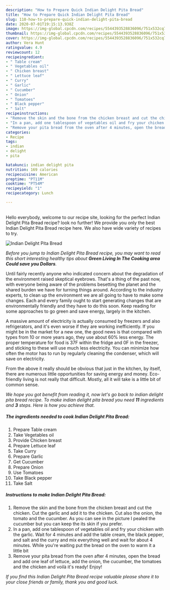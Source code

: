 ```yaml
---
description: "How to Prepare Quick Indian Delight Pita Bread"
title: "How to Prepare Quick Indian Delight Pita Bread"
slug: 110-how-to-prepare-quick-indian-delight-pita-bread
date: 2020-07-01T19:15:13.938Z
image: https://img-global.cpcdn.com/recipes/5544393528836096/751x532cq70/indian-delight-pita-bread-recipe-main-photo.jpg
thumbnail: https://img-global.cpcdn.com/recipes/5544393528836096/751x532cq70/indian-delight-pita-bread-recipe-main-photo.jpg
cover: https://img-global.cpcdn.com/recipes/5544393528836096/751x532cq70/indian-delight-pita-bread-recipe-main-photo.jpg
author: Vera Hunt
ratingvalue: 4.9
reviewcount: 12
recipeingredient:
- " Table cream"
- " Vegetables oil"
- " Chicken breast"
- " Lettuce leaf"
- " Curry"
- " Garlic"
- " Cucumber"
- " Onion"
- " Tomatoes"
- " Black pepper"
- " Salt"
recipeinstructions:
- "Remove the skin and the bone from the chicken breast and cut the chicken. Cut the garlic and add it to the chicken. Cut also the onion, the tomato and the cucumber. As you can see in the picture I pealed the cucumber but you can keep the its skin if you prefer."
- "In a pan, add one tablespoon of vegetables oil and fry your chicken with the garlic. Wait for 4 minutes and add the table cream, the black pepper, and salt and the curry and mix everything well and wait for about 4 minutes. While you&#39;re waiting put the bread on the oven to warm it a little bit"
- "Remove your pita bread from the oven after 4 minutes, open the bread and add one leaf of lettuce, add the onion, the cucumber, the tomatoes and the chicken and voilà it&#39;s ready! Enjoy!"
categories:
- Recipe
tags:
- indian
- delight
- pita

katakunci: indian delight pita 
nutrition: 169 calories
recipecuisine: American
preptime: "PT11M"
cooktime: "PT54M"
recipeyield: "1"
recipecategory: Lunch

---
```

<br>
Hello everybody, welcome to our recipe site, looking for the perfect Indian Delight Pita Bread recipe? look no further! We provide you only the best Indian Delight Pita Bread recipe here. We also have wide variety of recipes to try.
<br>


![Indian Delight Pita Bread](https://img-global.cpcdn.com/recipes/5544393528836096/751x532cq70/indian-delight-pita-bread-recipe-main-photo.jpg)

<i>Before you jump to Indian Delight Pita Bread recipe, you may want to read this short interesting healthy tips about 
<strong>Green Living In The Cooking area Could save you Dollars</strong>.</i>
</br>

Until fairly recently anyone who indicated concern about the degradation of the environment raised skeptical eyebrows. That's a thing of the past now, with everyone being aware of the problems besetting the planet and the shared burden we have for turning things around. According to the industry experts, to clean up the environment we are all going to have to make some changes. Each and every family ought to start generating changes that are environmentally friendly and they have to do this soon. Keep reading for some approaches to go green and save energy, largely in the kitchen.

A massive amount of electricity is actually consumed by freezers and also refrigerators, and it's even worse if they are working inefficiently. If you might be in the market for a new one, the good news is that compared with types from 10 or more years ago, they use about 60% less energy. The proper temperature for food is 37F within the fridge and 0F in the freezer, and sticking to these will use much less electricity. You can minimize how often the motor has to run by regularly cleaning the condenser, which will save on electricity.

From the above it really should be obvious that just in the kitchen, by itself, there are numerous little opportunities for saving energy and money. Eco-friendly living is not really that difficult. Mostly, all it will take is a little bit of common sense.


<i>We hope you got benefit from reading it, now let's go back to indian delight pita bread recipe. To make indian delight pita bread you need <strong>11</strong> ingredients and <strong>3</strong> steps. Here is how you achieve that.
</i>

##### The ingredients needed to cook Indian Delight Pita Bread:

1. Prepare  Table cream
1. Take  Vegetables oil
1. Provide  Chicken breast
1. Prepare  Lettuce leaf
1. Take  Curry
1. Prepare  Garlic
1. Get  Cucumber
1. Prepare  Onion
1. Use  Tomatoes
1. Take  Black pepper
1. Take  Salt


##### Instructions to make Indian Delight Pita Bread:

1. Remove the skin and the bone from the chicken breast and cut the chicken. Cut the garlic and add it to the chicken. Cut also the onion, the tomato and the cucumber. As you can see in the picture I pealed the cucumber but you can keep the its skin if you prefer.
1. In a pan, add one tablespoon of vegetables oil and fry your chicken with the garlic. Wait for 4 minutes and add the table cream, the black pepper, and salt and the curry and mix everything well and wait for about 4 minutes. While you&#39;re waiting put the bread on the oven to warm it a little bit
1. Remove your pita bread from the oven after 4 minutes, open the bread and add one leaf of lettuce, add the onion, the cucumber, the tomatoes and the chicken and voilà it&#39;s ready! Enjoy!


<i>If you find this Indian Delight Pita Bread recipe valuable please share it to your close friends or family, thank you and good luck.</i>
